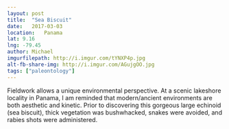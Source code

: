 ```yaml
---
layout: post
title:  "Sea Biscuit"
date:   2017-03-03
location: 	Panama
lat: 9.16
lng: -79.45
author: Michael
imgurfilepath: http://i.imgur.com/tYNXP4p.jpg
alt-fb-share-img: http://i.imgur.com/AGujgOO.jpg
tags: ["paleontology"]
---
```


Fieldwork allows a unique environmental perspective. At a scenic lakeshore locality in Panama, I am reminded that modern/ancient environments are both aesthetic and kinetic. Prior to discovering this gorgeous large echinoid (sea biscuit), thick vegetation was bushwhacked, snakes were avoided, and rabies shots were administered.